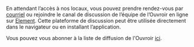 En attendant l’accès à nos locaux, vous pouvez prendre rendez-vous par [courriel](mailto:ouvroir@umontreal.ca) ou rejoindre le canal de discussion de l’équipe de l’Ouvroir en ligne sur [Element](https://matrix.to/#/!AaxspHhzNUgFJpDKTr:matrix.org?via=matrix.org). Cette plateforme de discussion peut être utilisée directement dans le navigateur ou en installant l’application.

Vous pouvez vous abonner à la liste de diffusion de l'Ouvroir [ici](https://listes.umontreal.ca/wws/subscribe/ouvroir).